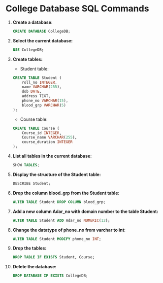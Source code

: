 # College Database SQL Commands



1. **Create a database:**
    ```sql
    CREATE DATABASE CollegeDB;
    ```

2. **Select the current database:**
    ```sql
    USE CollegeDB;
    ```

3. **Create tables:**
    - Student table:
    ```sql
    CREATE TABLE Student (
        roll_no INTEGER,
        name VARCHAR(255),
        dob DATE,
        address TEXT,
        phone_no VARCHAR(15),
        blood_grp VARCHAR(5)
    );
    ```
    - Course table:
    ```sql
    CREATE TABLE Course (
        Course_id INTEGER,
        Course_name VARCHAR(255),
        course_duration INTEGER
    );
    ```

4. **List all tables in the current database:**
    ```sql
    SHOW TABLES;
    ```

5. **Display the structure of the Student table:**
    ```sql
    DESCRIBE Student;
    ```

6. **Drop the column blood_grp from the Student table:**
    ```sql
    ALTER TABLE Student DROP COLUMN blood_grp;
    ```

7. **Add a new column Adar_no with domain number to the table Student:**
    ```sql
    ALTER TABLE Student ADD Adar_no NUMERIC(12);
    ```

8. **Change the datatype of phone_no from varchar to int:**
    ```sql
    ALTER TABLE Student MODIFY phone_no INT;
    ```

9. **Drop the tables:**
    ```sql
    DROP TABLE IF EXISTS Student, Course;
    ```

10. **Delete the database:**
    ```sql
    DROP DATABASE IF EXISTS CollegeDB;
    ```